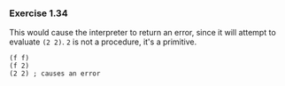 ### Exercise 1.34
This would cause the interpreter to return an error, since it will attempt to evaluate `(2 2)`. `2` is not a procedure, it's a primitive.
```
(f f)
(f 2)
(2 2) ; causes an error
```
